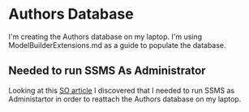 # Authors Database

I'm creating the Authors database on my laptop. I'm using ModelBuilderExtensions.md as a guide to populate the database. 

## Needed to run SSMS As Administrator

Looking at this [SO article](https://stackoverflow.com/questions/11178536/create-file-encountered-operating-system-error-5failed-to-retrieve-text-for-thi) I discovered that I needed to run SSMS as Administartor in order to reattach the Authors database on my laptop.